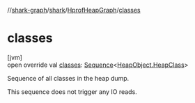 //[shark-graph](../../../index.md)/[shark](../index.md)/[HprofHeapGraph](index.md)/[classes](classes.md)

# classes

[jvm]\
open override val [classes](classes.md): [Sequence](https://kotlinlang.org/api/latest/jvm/stdlib/kotlin.sequences/-sequence/index.html)&lt;[HeapObject.HeapClass](../-heap-object/-heap-class/index.md)&gt;

Sequence of all classes in the heap dump.

This sequence does not trigger any IO reads.
